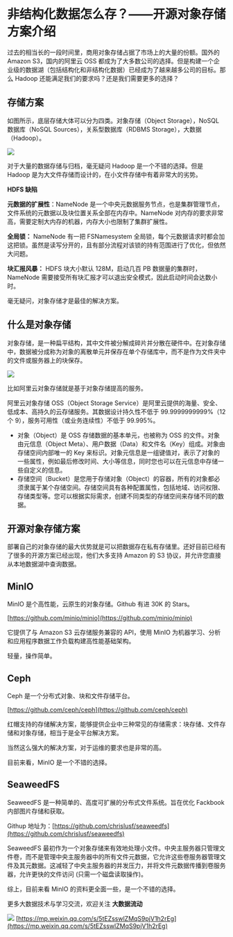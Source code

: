 # 非结构化数据怎么存？——开源对象存储方案介绍
过去的相当长的一段时间里，商用对象存储占据了市场上的大量的份额。国外的 Amazon S3，国内的阿里云 OSS 都成为了大多数公司的选择。但是构建一个企业级的数据湖（包括结构化和非结构化数据）已经成为了越来越多公司的目标。那么 Hadoop 还能满足我们的要求吗？还是我们需要更多的选择？

## 存储方案

如图所示，底层存储大体可以分为四类。对象存储（Object Storage），NoSQL 数据库（NoSQL Sources），关系型数据库（RDBMS Storage），大数据（Hadoop）。

![](https://mmbiz.qpic.cn/mmbiz_jpg/mqibsuEhdUyJTdk4JdoL5082XZ9scHEbaTjlJLib9J2RRBKTPR4qibtnTnIBUQHjXgGmJQW7qkL8icAt53EwIUib5AA/640?wx_fmt=jpeg)

对于大量的数据存储与归档，毫无疑问 Hadoop 是一个不错的选择。但是 Hadoop 是为大文件存储而设计的，在小文件存储中有着非常大的劣势。

**HDFS 缺陷**

**元数据的扩展性**：NameNode 是一个中央元数据服务节点，也是集群管理节点，文件系统的元数据以及块位置关系全部在内存中。NameNode 对内存的要求非常高，需要定制大内存的机器，内存大小也限制了集群扩展性。

**全局锁：** NameNode 有一把 FSNamesystem 全局锁，每个元数据请求时都会加这把锁。虽然是读写分开的，且有部分流程对该锁的持有范围进行了优化，但依然大问题。

**块汇报风暴：** HDFS 块大小默认 128M，启动几百 PB 数据量的集群时，NameNode 需要接受所有块汇报才可以退出安全模式，因此启动时间会达数小时。

毫无疑问，对象存储才是最佳的解决方案。

## 什么是对象存储

对象存储，是一种扁平结构，其中文件被分解成碎片并分散在硬件中。在对象存储中，数据被分成称为对象的离散单元并保存在单个存储库中，而不是作为文件夹中的文件或服务器上的块保存。

![](https://mmbiz.qpic.cn/mmbiz_png/mqibsuEhdUyJTdk4JdoL5082XZ9scHEbaiafuxwXrDdia5RsJ4yUoia1JmBCLOz4LBlvshsgrW2ZmulqaBZpRKXk8Q/640?wx_fmt=png)

比如阿里云对象存储就是基于对象存储提高的服务。

阿里云对象存储 OSS（Object Storage Service）是阿里云提供的海量、安全、低成本、高持久的云存储服务。其数据设计持久性不低于 99.9999999999%（12 个 9），服务可用性（或业务连续性）不低于 99.995%。

-   对象（Object）是 OSS 存储数据的基本单元，也被称为 OSS 的文件。对象由元信息（Object Meta）、用户数据（Data）和文件名（Key）组成。对象由存储空间内部唯一的 Key 来标识。对象元信息是一组键值对，表示了对象的一些属性，例如最后修改时间、大小等信息，同时您也可以在元信息中存储一些自定义的信息。
-   存储空间（Bucket）是您用于存储对象（Object）的容器，所有的对象都必须隶属于某个存储空间。存储空间具有各种配置属性，包括地域、访问权限、存储类型等。您可以根据实际需求，创建不同类型的存储空间来存储不同的数据。

## 开源对象存储方案

部署自己的对象存储的最大优势就是可以把数据存在私有存储里。还好目前已经有了很多的开源方案已经出现，他们大多支持 Amazon 的 S3 协议，并允许您直接从本地数据湖中查询数据。

## MinIO

MinIO 是个高性能，云原生的对象存储。Github 有进 30K 的 Stars。

[https://github.com/minio/minio](https://github.com/minio/minio)

它提供了与 Amazon S3 云存储服务兼容的 API，使用 MinIO 为机器学习、分析和应用程序数据工作负载构建高性能基础架构。

轻量，操作简单。

## Ceph

Ceph 是一个分布式对象、块和文件存储平台。

[https://github.com/ceph/ceph](https://github.com/ceph/ceph)

红帽支持的存储解决方案，能够提供企业中三种常见的存储需求：块存储、文件存储和对象存储，相当于是全平台解决方案。

当然这么强大的解决方案，对于运维的要求也是非常的高。

目前来看，MinIO 是一个不错的选择。

## SeaweedFS

SeaweedFS 是一种简单的、高度可扩展的分布式文件系统。旨在优化 Fackbook 内部图片存储和获取。

Githup 地址为：[https://github.com/chrislusf/seaweedfs](https://github.com/chrislusf/seaweedfs)

SeaweedFS 最初作为一个对象存储来有效地处理小文件。中央主服务器只管理文件卷，而不是管理中央主服务器中的所有文件元数据，它允许这些卷服务器管理文件及其元数据。这减轻了中央主服务器的并发压力，并将文件元数据传播到卷服务器，允许更快的文件访问 (只需一个磁盘读取操作)。

综上，目前来看 MinIO 的资料更全面一些，是一个不错的选择。

更多大数据技术与学习交流，欢迎关注 **大数据流动**

![](https://mmbiz.qpic.cn/mmbiz_jpg/mqibsuEhdUyJTdk4JdoL5082XZ9scHEbaiayqD3tX8LD4eZRqCx0h4s7D2FfuIcLSLk94KP0rIlibS8mdq3z1RfMA/640?wx_fmt=jpeg) 
 [https://mp.weixin.qq.com/s/5tEZsswlZMqS9pjV1h2rEg](https://mp.weixin.qq.com/s/5tEZsswlZMqS9pjV1h2rEg)
